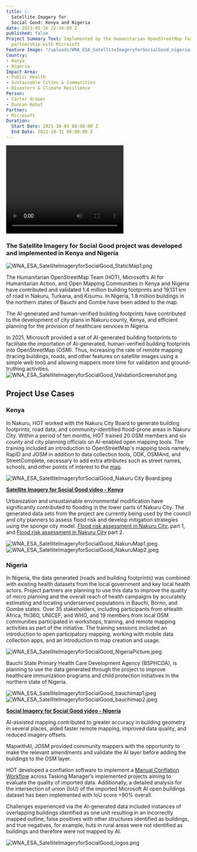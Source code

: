 ```yaml
---
title: |-
  Satellite Imagery for
  Social Good: Kenya and Nigeria
date: 2023-05-16 22:34:00 Z
published: false
Project Summary Text: Implemented by the Humanitarian OpenStreetMap Team (HOT) in
  partnership with Microsoft
Feature Image: "/uploads/WNA_ESA_SatelliteImageryforSocialGood_nigeria-map-2-faded-1920x1080-05aec0.png"
Country:
- Kenya
- Nigeria
Impact Area:
- Public Health
- Sustainable Cities & Communities
- Disasters & Climate Resilience
Person:
- Carter draper
- Duncan Kebut
Partner:
- Microsoft
Duration:
  Start Date: 2021-10-04 00:00:00 Z
  End Date: 2022-10-31 00:00:00 Z
---
```


<video width="320" height="240" autoplay>
  <source src="https://manage.siteleaf.com/api/v2/sites/5a708acdd838894824c43445/source/_uploads/WNA_ESA_SatelliteImageryforSocialGood_MapAnimation.mp4" type="video/mp4"> Your browser does not support the video tag.
</video>

### The Satellite Imagery for Social Good project was developed and implemented in Kenya and Nigeria

![WNA_ESA_SatelliteImageryforSocialGood_StaticMap1.png](/uploads/WNA_ESA_SatelliteImageryforSocialGood_StaticMap1.png)

The Humanitarian OpenStreetMap Team (HOT), Microsoft’s AI for Humanitarian Action, and Open Mapping Communities in Kenya and Nigeria have contributed and validated 1.4 million building footprints and 19,131 km of road in Nakuru, Turkana, and Kisumu. In Nigeria, 1.8 million buildings in the northern states of Bauchi and Gombe have been added to the map. 

The AI-generated and human-verified building footprints have contributed to the development of city plans in Nakuru county, Kenya, and efficient planning for the provision of healthcare services in Nigeria.

In 2021, Microsoft provided a set of AI-generated building footprints to facilitate the importation of AI-generated, human-verified building footprints into OpenStreetMap (OSM). Thus, increasing the rate of remote mapping (tracing buildings, roads, and other features on satellite images using a simple web tool) and allowing mappers more time for validation and ground-truthing activities.
![WNA_ESA_SatelliteImageryforSocialGood_ValidationScreenshot.png](/uploads/WNA_ESA_SatelliteImageryforSocialGood_ValidationScreenshot.png)

## Project Use Cases
### Kenya
In Nakuru, HOT worked with the Nakuru City Board to generate building footprints, road data, and community-identified flood-prone areas in Nakuru City. Within a period of ten months, HOT trained 20 OSM members and six county and city planning officials on AI-enabled open mapping tools. The training included an introduction to OpenStreetMap's mapping tools namely, RapID and JOSM in addition to data collection tools, ODK, OSMAnd, and StreetComplete, necessary to add extra attributes such as street names, schools, and other points of interest to the [map](https://drive.google.com/file/d/1EkM31FVjKP29bgQa8a9XtCYR_zVW0CKv/view?usp=sharing).

![WNA_ESA_SatelliteImageryforSocialGood_Nakuru City Board.jpeg](/uploads/WNA_ESA_SatelliteImageryforSocialGood_Nakuru%20City%20Board.jpeg)

**[Satellite Imagery for Social Good video - Kenya](https://drive.google.com/file/d/1tAYBVbkqQGPmcXaZeuKhnZJ-RXyxyjS7/view?usp=sharing)**

Urbanization and unsustainable environmental modification have significantly contributed to flooding in the lower parts of Nakuru City. The generated data sets from the project are currently being used by the council and city planners to assess flood risk and develop mitigation strategies using the sponge city model. [Flood risk assessment in Nakuru City](https://drive.google.com/file/d/161ap157zvs54caIz3h_Jevh8rYZRMJUj/view?usp=sharing), part 1, and [Flood risk assessment in Nakuru City](https://drive.google.com/file/d/1OUHj7QRdT5OIINpsrbvTM2jg0_E9dlzP/view?usp=sharing) part 2.

![WNA_ESA_SatelliteImageryforSocialGood_NakuruMap1.jpeg](/uploads/WNA_ESA_SatelliteImageryforSocialGood_NakuruMap1.jpeg)![WNA_ESA_SatelliteImageryforSocialGood_NakuruMap2.jpeg](/uploads/WNA_ESA_SatelliteImageryforSocialGood_NakuruMap2.jpeg)

### Nigeria
In Nigeria, the data generated (roads and building footprints) was combined with existing health datasets from the local government and key local health actors. Project partners are planning to use this data to improve the quality of micro planning and the overall reach of health campaigns by accurately estimating and locating underserved populations in Bauchi, Borno, and Gombe states. Over 35 stakeholders, including participants from eHealth Africa, fhi360, UNICEF, and WHO, and 19 members from local OSM communities participated in workshops, training, and remote mapping activities as part of the initiative. The training sessions included an introduction to open participatory mapping, working with mobile data collection apps, and an introduction to map creation and usage.

![WNA_ESA_SatelliteImageryforSocialGood_NigeriaPicture.jpeg](/uploads/WNA_ESA_SatelliteImageryforSocialGood_NigeriaPicture.jpeg)

Bauchi State Primary Health Care Development Agency (BSPHCDA), is planning to use the data generated through the project to improve healthcare immunization programs and child protection initiatives in the northern state of Nigeria.

![WNA_ESA_SatelliteImageryforSocialGood_bauchimap1.jpeg](/uploads/WNA_ESA_SatelliteImageryforSocialGood_bauchimap1.jpeg)
![WNA_ESA_SatelliteImageryforSocialGood_bauchimap2.jpeg](/uploads/WNA_ESA_SatelliteImageryforSocialGood_bauchimap2.jpeg)

**[Social Imagery for Social Good video - Nigeria](https://drive.google.com/file/d/1GMcvbRQspxGRP1ebhVGYZ8ZC88R-FPpn/view)**

AI-assisted mapping contributed to greater accuracy in building geometry in several places, aided faster remote mapping, improved data quality, and reduced imagery offsets. 

MapwithAI, JOSM provided community mappers with the opportunity to make the relevant amendments and validate the AI layer before adding the buildings to the OSM layer.

HOT developed a conflation software to implement a [Manual Conflation Workflow](https://docs.google.com/document/d/1B5C2JLlal8kPUKaPDuUQOuQ3_16nf2ZLvqhMy0-lMNA/edit#heading=h.7p6r4h2jwv9j) across Tasking Manager’s implemented projects aiming to evaluate the quality of imported data. Additionally, a detailed analysis for the intersection of union (IoU) of the imported Microsoft AI open buildings dataset has been implemented with IoU score +90% overall.

Challenges experienced via the AI-generated data included instances of overlapping buildings identified as one unit resulting in an incorrectly mapped outline, false positives with other structures identified as buildings, and true negatives, for example, huts in rural areas were not identified as buildings and therefore were not mapped by AI.

![WNA_ESA_SatelliteImageryforSocialGood_logos.png](/uploads/WNA_ESA_SatelliteImageryforSocialGood_logos.png)

